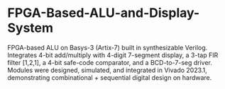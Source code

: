 # FPGA-Based-ALU-and-Display-System
FPGA-based ALU on Basys-3 (Artix-7) built in synthesizable Verilog. Integrates 4-bit add/multiply with 4-digit 7-segment display, a 3-tap FIR filter [1,2,1], a 4-bit safe-code comparator, and a BCD-to-7-seg driver. Modules were designed, simulated, and integrated in Vivado 2023.1, demonstrating combinational + sequential digital design on hardware.
